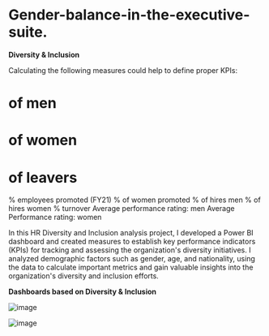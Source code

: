 # Gender-balance-in-the-executive-suite.

**Diversity & Inclusion**

Calculating the following measures could help to define proper KPIs:
# of men
# of women
# of leavers
% employees promoted (FY21)
% of women promoted
% of hires men
% of hires women
% turnover 
Average performance rating: men
Average Performance rating: women

In this HR Diversity and Inclusion analysis project, I developed a Power BI dashboard and created measures to establish key performance indicators (KPIs) for tracking and assessing the organization's diversity initiatives. I analyzed demographic factors such as gender, age, and nationality, using the data to calculate important metrics and gain valuable insights into the organization's diversity and inclusion efforts.


**Dashboards  based on Diversity & Inclusion**

![image](https://github.com/user-attachments/assets/e7eab19c-ab13-4142-9a62-9a636486b995)

![image](https://github.com/user-attachments/assets/ec10b615-6595-4b96-8a12-02ee6ac508d7)

